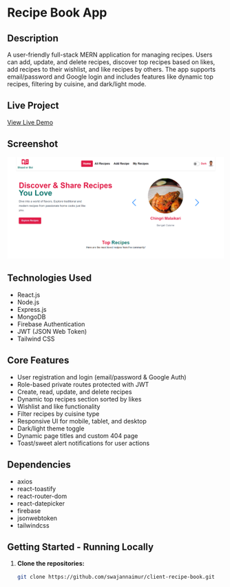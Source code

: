 # Recipe Book App

## Description
A user-friendly full-stack MERN application for managing recipes. Users can add, update, and delete recipes, discover top recipes based on likes, add recipes to their wishlist, and like recipes by others. The app supports email/password and Google login and includes features like dynamic top recipes, filtering by cuisine, and dark/light mode.

## Live Project
[View Live Demo](https://shaader-boi.web.app/)

## Screenshot
![App Screenshot](https://github.com/swajannaimur/Shaader-Boi/blob/main/Screenshot%202025-08-08%20152256.png)

## Technologies Used
- React.js
- Node.js
- Express.js
- MongoDB
- Firebase Authentication
- JWT (JSON Web Token)
- Tailwind CSS

## Core Features
- User registration and login (email/password & Google Auth)
- Role-based private routes protected with JWT
- Create, read, update, and delete recipes
- Dynamic top recipes section sorted by likes
- Wishlist and like functionality
- Filter recipes by cuisine type
- Responsive UI for mobile, tablet, and desktop
- Dark/light theme toggle
- Dynamic page titles and custom 404 page
- Toast/sweet alert notifications for user actions

## Dependencies
- axios
- react-toastify
- react-router-dom
- react-datepicker
- firebase
- jsonwebtoken
- tailwindcss

## Getting Started - Running Locally

1. **Clone the repositories:**

   ```bash
   git clone https://github.com/swajannaimur/client-recipe-book.git

